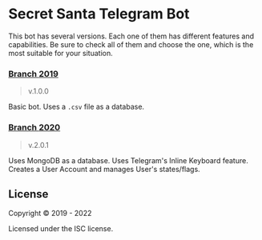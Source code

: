 # Secret Santa Telegram Bot

This bot has several versions. Each one of them has different features and capabilities. Be sure to check all of them and choose the one, which is the most suitable for your situation.

### [Branch **2019**](https://github.com/hotepp/secret-santa-telegram-bot/tree/2019)

> v.1.0.0

Basic bot. Uses a `.csv` file as a database.

### [Branch **2020**](https://github.com/hotepp/secret-santa-telegram-bot/tree/2020)

> v.2.0.1

Uses MongoDB as a database. Uses Telegram's Inline Keyboard feature. Creates a User Account and manages User's states/flags.

## License

Copyright © 2019 - 2022

Licensed under the ISC license.
